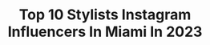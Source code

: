 ---
title: Top 10 Stylists Instagram Influencers In Miami In 2023
description: >-
  Find top stylists Instagram influencers in Miami in 2023. Most popular hashtags: #fashion #photography #hair.
platform: Instagram
hits: 158
text_top: See the most popular Instagram profiles on inBeat.
text_bottom: Our search engine holds 158 Instagram influencers like this in Miami, United States for you to work with.
profiles:
  - username: "hannafhz"
    fullname: >-
      Hanna Fhž
    bio: >-
      Fashion stylist Miami📍LA @the.consciouscollective
    location: "United States"
    followers: 8434
    engagement: 666
    commentsToLikes: 0.044327
    id: ck5pzu2qp2r0o0i118c2367jp
    verified: false
    hashtags: ""
  - username: "itgirltolu"
    fullname: >-
      BIG T
    bio: >-
      @_tolustouch Miami stylist. 🇳🇬
    location: "United States"
    followers: 4758
    engagement: 1916
    commentsToLikes: 0.061431
    id: ckapb4zidyleu0i78a2042v4q
    verified: false
    hashtags: "#capricornseason"
  - username: "vibrantandpure"
    fullname: >-
      Adeline Waugh
    bio: >-
      ⁣⁣Author of 'Vibrant & Pure' Food Stylist + Photographer Miami, FL 🔅 My cookbook is now available!👇🏼⠀
    location: "United States"
    followers: 83567
    engagement: 80
    commentsToLikes: 0.028732
    id: ck6tpjvhuka490j71edww6757
    verified: true
    hashtags: "#vibrantandpurehome, #florapartner, #sponsored"
  - username: "_hairbyritz"
    fullname: >-
      H a i r B y R I T Z 💇🏾‍♀️🇭🇹
    bio: >-
      ☥G o d 🙏🏾Psalm 46:5 ♡ 𝐅𝐚𝐦𝐢𝐥𝐲 𝐩𝐚𝐠𝐞: @theolibrisfamily •MIAMI Stylist •(305)833-9911 TEXT ONLY •Appointments ONLY •Deposit🚫Non Refundable🚫
    location: "United States"
    followers: 74711
    engagement: 600
    commentsToLikes: 0.008118
    id: ck13am1q4r1ck0i19r7perq4u
    verified: false
    hashtags: "#kidsyoutuber, #unconditionedroots, #funny, #afrohair"
  - username: "jpatrickstudio"
    fullname: >-
      J. Patrick | Makeup
    bio: >-
      Represented by See Management Makeup / Content Creator #makeupbyjpatrick #jpatrick
    location: "United States"
    followers: 16410
    engagement: 156
    commentsToLikes: 0.065957
    id: ck5zn8x4lo03x0i14cie28vft
    verified: false
    hashtags: "#makeupartist, #tan, #hair, #editorial"
  - username: "jesuscorderophoto"
    fullname: >-
      Jesus Cordero
    bio: >-
      Fashion Photographer
    location: "United States"
    followers: 47572
    engagement: 124
    commentsToLikes: 0.024839
    id: ck1394eebjgq70i19rpkc0hfm
    verified: false
    hashtags: "#beautyphotography, #photoshoot, #paulinarubio, #makeupartist"
  - username: "ashasebera_danabrooke"
    fullname: >-
      ashasebera Dana Brooke WWE
    bio: >-
      🤼‍♀️WWE Woman'sWrestler 🐥 @DanabrookeWWE 💻PR Team @platformprteam Angela@platformpr.net 💪🏼IFBB Fitness Competitor
    location: "United States"
    followers: 1215208
    engagement: 182
    commentsToLikes: 0.010679
    id: ck14grggr6nim0i19wr2d81u9
    verified: true
    hashtags: "#wwe, #monday, #mua, #flexfriday"
  - username: "4dekeisha"
    fullname: >-
      KEISHA
    bio: >-
      John 3:16 📧 4dekeisha.info@gmail.com TikTok & Twitter:4DEKEISHA
    location: "United States"
    followers: 9500
    engagement: 253
    commentsToLikes: 0.027489
    id: ck136sawx80s40i19vwfr7cl7
    verified: false
    hashtags: "#haircrush, #blue, #sundayfunday, #curls"
  - username: "thalygomezzz"
    fullname: >-
      Thalia Gomez 🕊
    bio: >-
      📍Miami Fashion Stylist ✂️Fashion Consultant & Personal Shopper Founder: @locaperopretty 📩 collabs for mail
    location: "United States"
    followers: 40680
    engagement: 303
    commentsToLikes: 0.027315
    id: ckaotxa6pxwzs0i78ir2f34yb
    verified: false
    hashtags: "#photography, #outfits, #fashionstyle, #instagood"
  - username: "liandrasalles"
    fullname: >-
      LIANDRA SALLES
    bio: >-
      ▪️Stay curious|Stop labelling|Support women▪️ Founder - Fashion Director/Stylist @skep360 📍Miami
    location: "United States"
    followers: 18941
    engagement: 99
    commentsToLikes: 0.065931
    id: ck55kzrhw0g6m0i11fl4etdc4
    verified: false
    hashtags: "#setlife"
---